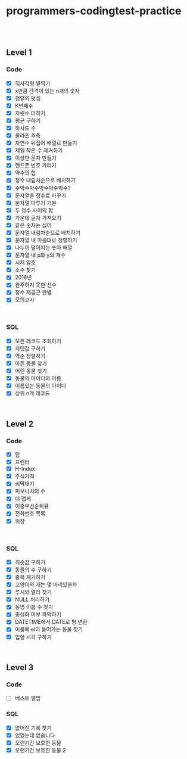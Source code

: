 # programmers-codingtest-practice

<br>
<br>

## Level 1
### Code

- [x] 직사각형 별찍기
- [x] x만큼 간격이 있는 n개의 숫자
- [x] 행렬의 덧셈
- [x] K번째수
- [x] 자릿수 더하기
- [x] 평균 구하기
- [x] 하샤드 수
- [x] 콜라츠 추측
- [x] 자연수 뒤집어 배열로 만들기
- [x] 제일 작은 수 제거하기
- [x] 이상한 문자 만들기
- [x] 핸드폰 번호 가리기
- [x] 약수의 합
- [x] 정수 내림차순으로 배치하기
- [x] 수박수박수박수박수박수?
- [x] 문자열을 정수로 바꾸기
- [x] 문자열 다루기 기본
- [x] 두 정수 사이의 합
- [x] 가운데 글자 가져오기
- [x] 같은 숫자는 싫어
- [x] 문자열 내림차순으로 배치하기
- [x] 문자열 내 마음대로 정렬하기
- [x] 나누어 떨어지는 숫자 배열
- [x] 문자열 내 p와 y의 개수
- [x] 시저 암호
- [x] 소수 찾기
- [x] 2016년
- [x] 완주하지 못한 선수
- [x] 정수 제곱근 판별
- [x] 모의고사

<br>

### SQL

- [x] 모든 레코드 조회하기
- [x] 최댓값 구하기
- [x] 역순 정렬하기
- [x] 아픈 동물 찾기
- [x] 어린 동물 찾기
- [x] 동물의 아이디와 이름
- [x] 이름있는 동물의 아이디  
- [x] 상위 n개 레코드

<br>

## Level 2

### Code

- [x] 탑
- [x] 프린터
- [x] H-Index
- [x] 주식가격
- [x] 쇠막대기
- [x] 피보나치의 수
- [x] 더 맵게
- [x] 이중우선순위큐
- [x] 전화번호 목록
- [x] 위장

<br>

### SQL

- [x] 최솟값 구하기
- [x] 동물의 수 구하기
- [x] 중복 제거하기
- [x] 고양이와 개는 몇 마리있을까
- [x] 루시와 엘라 찾기
- [x] NULL 처리하기 
- [x] 동명 이름 수 찾기
- [x] 중성화 여부 파악하기 
- [x] DATETIME에서 DATE로 형 변환
- [x] 이름에 el이 들어가는 동물 찾기
- [x] 입양 시각 구하기 

<br>

## Level 3

### Code

- [ ] 베스트 앨범

### SQL

- [x] 없어진 기록 찾기
- [x] 있었는데 없습니다
- [x] 오랜기간 보호한 동물
- [x] 오랜기간 보호한 동물 2